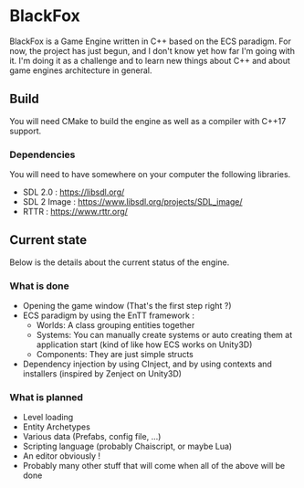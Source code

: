 # BlackFox
BlackFox is a Game Engine written in C++ based on the ECS paradigm.
For now, the project has just begun, and I don't know yet how far I'm going with it.
I'm doing it as a challenge and to learn new things about C++ and about game engines
architecture in general.

## Build

You will need CMake to build the engine as well as a compiler with C++17 support.

### Dependencies

You will need to have somewhere on your computer the following libraries. 

* SDL 2.0 : https://libsdl.org/
* SDL 2 Image : https://www.libsdl.org/projects/SDL_image/
* RTTR : https://www.rttr.org/

## Current state

Below is the details about the current status of the engine.

### What is done

* Opening the game window (That's the first step right ?)
* ECS paradigm by using the EnTT framework :
    * Worlds: A class grouping entities together
    * Systems: You can manually create systems or auto creating them at application start (kind of like how ECS works on Unity3D)
    * Components: They are just simple structs
* Dependency injection by using CInject, and by using contexts and installers (inspired by Zenject on Unity3D)

### What is planned

* Level loading
* Entity Archetypes
* Various data (Prefabs, config file, ...)
* Scripting language (probably Chaiscript, or maybe Lua)
* An editor obviously !
* Probably many other stuff that will come when all of the above will be done